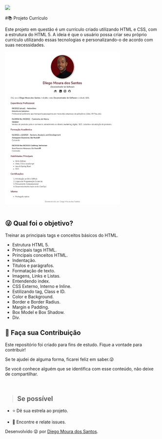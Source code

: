 <img src="http://img.shields.io/static/v1?label=STATUS&message=%20FINALIZADO&color=critical&style=for-the-badge"/>

#📚 Projeto Currículo

<p>Este projeto em questão é um currículo criado utilizando HTML e CSS, com a estrutura do HTML 5. A ideia é que o usuário possa criar seu próprio currículo utilizando essas tecnologias e personalizando-o de acordo com suas necessidades.</p>





<div>
    <img src="curriculo.jpg"alt="Projeto Currículo" width="375" height="500">
</div>

</br>

## :stuck_out_tongue_winking_eye: Qual foi o objetivo?
<p> Treinar as principais tags e conceitos básicos do HTML.</p>
<ul>
  <li>Estrutura HTML 5.</li>
  <li>Principais tags HTML.</li>
  <li>Principais conceitos HTML.</li>
  <li>Indentação.</li>
  <li>Títulos e parágrafos.</li>
  <li>Formatação de texto.</li>
  <li>Imagens, Links e Listas.</li>
  <li>Entendendo index.</li>
  <li>CSS Externo, Interno e Inline.</li>
  <li>Estilizando tag, Class e ID.</li>
  <li>Color e Background.</li>
  <li>Border e Border Radius.</li>
  <li>Margin e Padding.</li>
  <li>Box Model e Box Shadow.</li>
  <li>Div.</li>
</ul>


## 🤝 Faça sua Contribuição 
<p>
Este repositório foi criado para fins de estudo. Fique a vontade para contribuir!

Se te ajudei de alguma forma, ficarei feliz em saber.😜

Se você conhece alguém que se identifica com esse conteúdo, não deixe de compartilhar.

</p></br>

> ## Se possível

<p>

- ⭐️ Dê sua estrela ao projeto.

- 🐛 Encontre e relate issues.
</p>

Desenvolvido 😜 por [Diego Moura dos Santos](https://www.linkedin.com/in/diegomouradossantos/).
